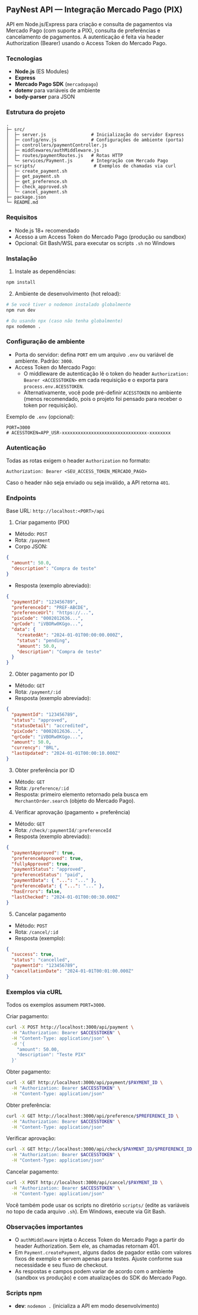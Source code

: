 ## PayNest API — Integração Mercado Pago (PIX)

API em Node.js/Express para criação e consulta de pagamentos via Mercado Pago (com suporte a PIX), consulta de preferências e cancelamento de pagamentos. A autenticação é feita via header Authorization (Bearer) usando o Access Token do Mercado Pago.

### Tecnologias
- **Node.js** (ES Modules)
- **Express**
- **Mercado Pago SDK** (`mercadopago`)
- **dotenv** para variáveis de ambiente
- **body-parser** para JSON

### Estrutura do projeto
```
.
├─ src/
│  ├─ server.js                 # Inicialização do servidor Express
│  ├─ config/env.js             # Configurações de ambiente (porta)
│  ├─ controllers/paymentController.js
│  ├─ middlewares/authMiddleware.js
│  ├─ routes/paymentRoutes.js   # Rotas HTTP
│  └─ services/Payment.js       # Integração com Mercado Pago
├─ scripts/                      # Exemplos de chamadas via curl
│  ├─ create_payment.sh
│  ├─ get_payment.sh
│  ├─ get_preference.sh
│  ├─ check_approved.sh
│  └─ cancel_payment.sh
├─ package.json
└─ README.md
```

### Requisitos
- Node.js 18+ recomendado
- Acesso a um Access Token do Mercado Pago (produção ou sandbox)
- Opcional: Git Bash/WSL para executar os scripts `.sh` no Windows

### Instalação
1. Instale as dependências:
```bash
npm install
```
2. Ambiente de desenvolvimento (hot reload):
```bash
# Se você tiver o nodemon instalado globalmente
npm run dev

# Ou usando npx (caso não tenha globalmente)
npx nodemon .
```

### Configuração de ambiente
- Porta do servidor: defina `PORT` em um arquivo `.env` ou variável de ambiente. Padrão: `3000`.
- Access Token do Mercado Pago:
  - O middleware de autenticação lê o token do header `Authorization: Bearer <ACCESSTOKEN>` em cada requisição e o exporta para `process.env.ACESSTOKEN`.
  - Alternativamente, você pode pré-definir `ACESSTOKEN` no ambiente (menos recomendado, pois o projeto foi pensado para receber o token por requisição).

Exemplo de `.env` (opcional):
```env
PORT=3000
# ACESSTOKEN=APP_USR-xxxxxxxxxxxxxxxxxxxxxxxxxxxxxxxx-xxxxxxxx
```

### Autenticação
Todas as rotas exigem o header `Authorization` no formato:
```
Authorization: Bearer <SEU_ACCESS_TOKEN_MERCADO_PAGO>
```
Caso o header não seja enviado ou seja inválido, a API retorna `401`.

### Endpoints
Base URL: `http://localhost:<PORT>/api`

1) Criar pagamento (PIX)
- Método: `POST`
- Rota: `/payment`
- Corpo JSON:
```json
{
  "amount": 50.0,
  "description": "Compra de teste"
}
```
- Resposta (exemplo abreviado):
```json
{
  "paymentId": "123456789",
  "preferenceId": "PREF-ABCDE",
  "preferenceUrl": "https://...",
  "pixCode": "0002012636...",
  "qrCode": "iVBORw0KGgo...",
  "data": {
    "createdAt": "2024-01-01T00:00:00.000Z",
    "status": "pending",
    "amount": 50.0,
    "description": "Compra de teste"
  }
}
```

2) Obter pagamento por ID
- Método: `GET`
- Rota: `/payment/:id`
- Resposta (exemplo abreviado):
```json
{
  "paymentId": "123456789",
  "status": "approved",
  "statusDetail": "accredited",
  "pixCode": "0002012636...",
  "qrCode": "iVBORw0KGgo...",
  "amount": 50.0,
  "currency": "BRL",
  "lastUpdated": "2024-01-01T00:00:10.000Z"
}
```

3) Obter preferência por ID
- Método: `GET`
- Rota: `/preference/:id`
- Resposta: primeiro elemento retornado pela busca em `MerchantOrder.search` (objeto do Mercado Pago).

4) Verificar aprovação (pagamento + preferência)
- Método: `GET`
- Rota: `/check/:paymentId/:preferenceId`
- Resposta (exemplo abreviado):
```json
{
  "paymentApproved": true,
  "preferenceApproved": true,
  "fullyApproved": true,
  "paymentStatus": "approved",
  "preferenceStatus": "paid",
  "paymentData": { "...": "..." },
  "preferenceData": { "...": "..." },
  "hasErrors": false,
  "lastChecked": "2024-01-01T00:00:30.000Z"
}
```

5) Cancelar pagamento
- Método: `POST`
- Rota: `/cancel/:id`
- Resposta (exemplo):
```json
{
  "success": true,
  "status": "cancelled",
  "paymentId": "123456789",
  "cancellationDate": "2024-01-01T00:01:00.000Z"
}
```

### Exemplos via cURL
Todos os exemplos assumem `PORT=3000`.

Criar pagamento:
```bash
curl -X POST http://localhost:3000/api/payment \
  -H "Authorization: Bearer $ACCESSTOKEN" \
  -H "Content-Type: application/json" \
  -d '{
    "amount": 50.00,
    "description": "Teste PIX"
  }'
```

Obter pagamento:
```bash
curl -X GET http://localhost:3000/api/payment/$PAYMENT_ID \
  -H "Authorization: Bearer $ACCESSTOKEN" \
  -H "Content-Type: application/json"
```

Obter preferência:
```bash
curl -X GET http://localhost:3000/api/preference/$PREFERENCE_ID \
  -H "Authorization: Bearer $ACCESSTOKEN" \
  -H "Content-Type: application/json"
```

Verificar aprovação:
```bash
curl -X GET http://localhost:3000/api/check/$PAYMENT_ID/$PREFERENCE_ID \
  -H "Authorization: Bearer $ACCESSTOKEN" \
  -H "Content-Type: application/json"
```

Cancelar pagamento:
```bash
curl -X POST http://localhost:3000/api/cancel/$PAYMENT_ID \
  -H "Authorization: Bearer $ACCESSTOKEN" \
  -H "Content-Type: application/json"
```

Você também pode usar os scripts no diretório `scripts/` (edite as variáveis no topo de cada arquivo `.sh`). Em Windows, execute via Git Bash.

### Observações importantes
- O `authMiddleware` injeta o Access Token do Mercado Pago a partir do header Authorization. Sem ele, as chamadas retornam 401.
- Em `Payment.createPayment`, alguns dados de pagador estão com valores fixos de exemplo e servem apenas para testes. Ajuste conforme sua necessidade e seu fluxo de checkout.
- As respostas e campos podem variar de acordo com o ambiente (sandbox vs produção) e com atualizações do SDK do Mercado Pago.

### Scripts npm
- **dev**: `nodemon .` (inicializa a API em modo desenvolvimento)

